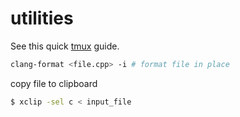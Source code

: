 # utilities

See this quick [tmux](https://hamvocke.com/blog/a-quick-and-easy-guide-to-tmux/)
guide.

```bash
clang-format <file.cpp> -i # format file in place
```

copy file to clipboard
```bash
$ xclip -sel c < input_file
```


